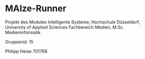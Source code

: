 # MAIze-Runner

Projekt des Modules Intelligente Systeme,
Hochschule Düsseldorf, University of Applied Sciences 
Fachbereich Medien, M.Sc. Medieninformatik

Gruppenid: 15

Philipp Heise 701768
